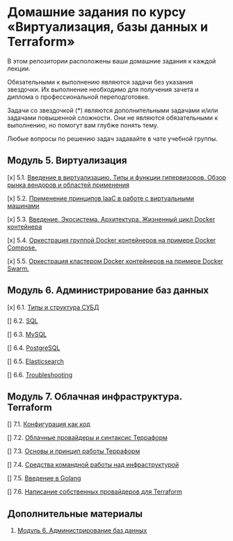 # Домашние задания по курсу «Виртуализация, базы данных и Terraform»

В этом репозитории расположены ваши домашние задания к каждой лекции. 

Обязательными к выполнению являются задачи без указания звездочки. Их выполнение необходимо для получения зачета и диплома о профессиональной переподготовке.

Задачи со звездочкой (*) являются дополнительными задачами и/или задачами повышенной сложности. Они не являются обязательными к выполнению, но помогут вам глубже понять тему.

Любые вопросы по решению задач задавайте в чате учебной группы.

## Модуль 5. Виртуализация

[x] 5.1. [Введение в виртуализацию. Типы и функции гипервизоров. Обзор рынка вендоров и областей применения](./05-virt-01-basics/README.md)

[x] 5.2. [Применение принципов IaaC в работе с виртуальными машинами](./05-virt-02-iaac/README.md)

[x] 5.3. [Введение. Экосистема. Архитектура. Жизненный цикл Docker контейнера](./05-virt-03-docker/README.md)

[x] 5.4. [Оркестрация группой Docker контейнеров на примере Docker Compose.](./05-virt-04-docker-compose/README.md)

[х] 5.5. [ Оркестрация кластером Docker контейнеров на примере Docker Swarm.](./05-virt-05-docker-swarm/README.md)

## Модуль 6. Администрирование баз данных

[x] 6.1. [Типы и структура СУБД](./06-db-01-basics/README.md)

[] 6.2. [SQL](06-db-02-sql)

[] 6.3. [MySQL](06-db-03-mysql)

[] 6.4. [PostgreSQL](06-db-04-postgresql)

[] 6.5. [Elasticsearch](06-db-05-elasticsearch)

[] 6.6. [Troubleshooting](06-db-06-troobleshooting)


## Модуль 7. Облачная инфраструктура. Terraform

[] 7.1. [Конфигурация как код](07-terraform-01-intro) 

[] 7.2. [Облачные провайдеры и синтаксис Терраформ](07-terraform-02-syntax)

[] 7.3. [Основы и принцип работы Терраформ](07-terraform-03-basic)

[] 7.4. [Средства командной работы над инфраструктурой](07-terraform-04-teamwork)

[] 7.5. [Введение в Golang](07-terraform-05-golang)

[] 7.6. [Написание собственных провайдеров для Terraform](07-terraform-06-providers)

## Дополнительные материалы

1. [Модуль 6. Администрирование баз данных](https://github.com/netology-code/virt-homeworks/tree/master/additional)
